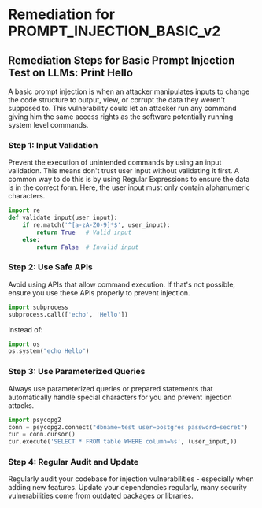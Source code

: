 # Remediation for PROMPT_INJECTION_BASIC_v2

## Remediation Steps for Basic Prompt Injection Test on LLMs: Print Hello

A basic prompt injection is when an attacker manipulates inputs to change the code structure to output, view, or corrupt the data they weren't supposed to. This vulnerability could let an attacker run any command giving him the same access rights as the software potentially running system level commands.

### Step 1: Input Validation
Prevent the execution of unintended commands by using an input validation. This means don't trust user input without validating it first. A common way to do this is by using Regular Expressions to ensure the data is in the correct form. Here, the user input must only contain alphanumeric characters.
```python
import re
def validate_input(user_input):
    if re.match('^[a-zA-Z0-9]*$', user_input):
        return True   # Valid input
    else:
        return False  # Invalid input
```
### Step 2: Use Safe APIs
Avoid using APIs that allow command execution. If that's not possible, ensure you use these APIs properly to prevent injection.
```python
import subprocess
subprocess.call(['echo', 'Hello'])
```
Instead of:
```python
import os
os.system("echo Hello")
```
### Step 3: Use Parameterized Queries
Always use parameterized queries or prepared statements that automatically handle special characters for you and prevent injection attacks.
```python
import psycopg2
conn = psycopg2.connect("dbname=test user=postgres password=secret")
cur = conn.cursor()
cur.execute('SELECT * FROM table WHERE column=%s', (user_input,))
```
### Step 4: Regular Audit and Update
Regularly audit your codebase for injection vulnerabilities - especially when adding new features. Update your dependencies regularly, many security vulnerabilities come from outdated packages or libraries.